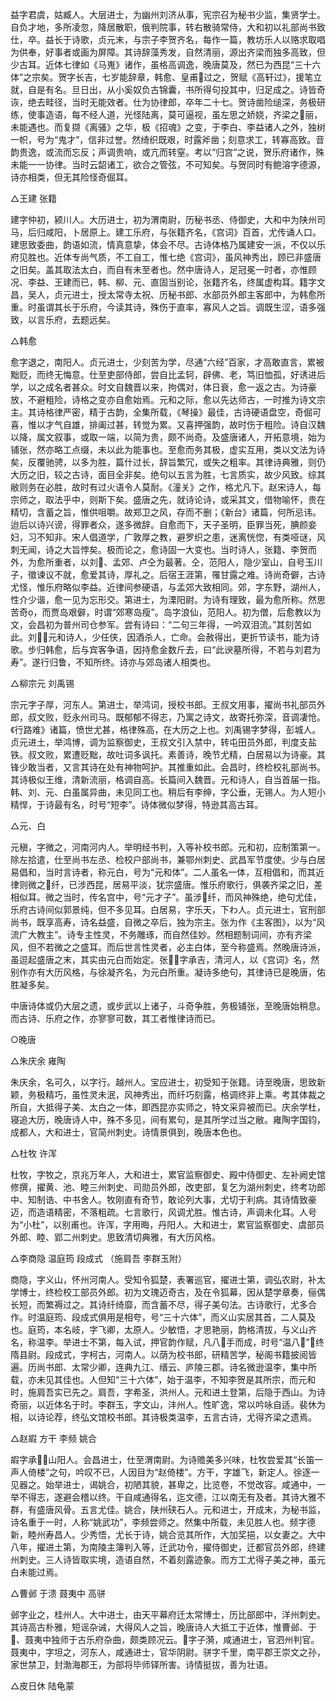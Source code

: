 <!-- { "loadSidebar": true } -->
益字君虞，姑臧人。大层进士，为幽州刘济从事，宪宗召为秘书少监，集贤学士。自负才地，多所凌忽，降居散职，俄判院事，转右散骑常侍，大和初以礼部尚书致仕，卒。益长于诗歌，贞元末，与宗子李贺齐名，每作一篇，教坊乐人以赂求取唱为供奉，好事者或画为屏障。其诗辞藻秀发，自然清丽，源出齐梁而独多高致，但少古耳。近体七律如《马嵬》诸作，虽格高调逸，晚唐莫及，然已为西昆“三十六体”之宗矣。贺字长吉，七岁能辞章，韩愈、皇甫过之，贺赋《高轩过》，援笔立就，自是有名。旦日出，从小奚奴负古锦囊，书所得句投其中，归足成之。诗皆奇诙，绝去畦径，当时无能效者。仕为协律郎，卒年二十七。贺诗凿险缒深，务极研练，使事造语，每不经人道，光怪陆离，莫可逼视，虽左思之娇娆，齐梁之丽，未能遇也。而复撷《离骚》之华，极《招魂》之变，于李白、李益诸人之外，独树一帜，号为“鬼才”，信非过誉。然绮织既艰，时露斧凿；刻意求工，转寡高致。音韵贵逸，或流而忘反；声调贵响，或亢而转窒。考以“归宫”之说，贺乐府诸作，殊未能一一协律。当时云韶诸工，欲合之管弦，不可知矣。与贺同时有鲍溶字德源，诗亦相类，但无其险怪奇倔耳。

△王建  张籍

建字仲初，颍川人。大历进士，初为渭南尉，历秘书丞、侍御史，大和中为陕州司马，后归咸阳，卜居原上。建工乐府，与张籍齐名，《宫词》百首，尤传诵人口。建思致委曲，韵语如流，情真意挚，体会不尽。古诗体格乃属建安一派，不仅以乐府见胜也。近体专尚气质，不工自工，惟七绝《宫词》，虽风神秀出，顾已非盛唐之旧矣。盖其取法太白，而自有未至者也。然中唐诗人，足冠冕一时者，亦惟顾况、李益、王建而已，韩、柳、元、直固当别论，张籍齐名，终属虚构耳。籍字文昌，吴人，贞元进士，授太常寺太祝、历秘书郎、水部员外郎主客郎中，为韩愈所重。时虽谓其长于乐府，今读其诗，殊伤于直率，寡风人之旨。调既生涩，语多强致，以言乐府，去题远矣。

△韩愈

愈字退之，南阳人。贞元进士，少刻苦为学，尽通“六经”百家，才高敢直言，累被黜贬，而终无悔意。仕至吏部侍郎，尝自比孟轲，辟佛、老，笃旧恤孤，好诱进后学，以之成名者甚众。时文自魏晋以来，拘偶对，体日衰，愈一返之古。为诗豪放，不避粗险，诗格之变亦自愈始焉。元和之际，愈以先达师古，一时推为诗文宗主。其诗格律严密，精于古韵，全集所载，《琴操》最佳，古诗硬语盘空，奇倔可喜，惟以才气自雄，排阖过甚，转觉为累。又喜押强韵，故时伤于粗险。诗自汉魏以降，属文叙事，或取一端，以简为贵，颇不尚奇。及盛唐诸人，开拓意境，始为铺张，然亦略工点缀，未以此为能事也。至愈而务其极，虚实互用，类以文法为诗矣，反覆驰骋，以多为胜，篇什过长，辞旨繁冗，或失之粗率。其律诗典雅，则仍大历之旧，较之古诗，面目全非矣。绝句以五言为胜，七言质实，故少风致。综其敝则务在必胜，故时有过火语令人莫耐。《潼关》之作，格尤凡下。赵宋诗人，每宗师之，取法乎中，则斯下矣。盛唐之先，就诗论诗，或采其文，借物喻怀，贵在精切，含蓄之旨，惟供咀嚼。故郑卫之风，存而不删；《新台》诸篇，何所忌讳。迨后以诗兴谤，得罪者众，遂多微辞。自愈而下，天子圣明，臣罪当死，腆颜妾妇，习不知非。宋人倡道学，广敦厚之教，避罗织之患，迷离恍惚，有类哑谜，风刺无闻，诗之大旨悖矣。极而论之，愈诗固一大变也。当时诗人，张籍、李贺而外，为愈所重者，以刘、孟郊、卢仝为最著。仝，范阳人，隐少室山，自号玉川子，徵谏议不就，愈爱其诗，厚礼之。后宿王涯第，罹甘露之难。诗尚奇僻，古诗尤怪，惟乐府略似李益。近律间参硬语，与孟郊大致相同。郊，字东野，湖州人，性介少谐，愈一见为忘形交。第进士，为溧阳尉。为诗有理致，最为愈所称。然思苦奇，而贾岛艰僻，时谓“郊寒岛瘦”。岛字浪仙，范阳人。初为僧，后愈教以为文，会昌初为普州司仓参军。尝有诗曰：“二句三年得，一吟双泪流。”其刻苦如此。刘，元和诗人，少任侠，因酒杀人，亡命。会赦得出，更折节读书，能为诗歌。步归韩愈，后与宾客争语，因持愈金数斤去，曰“此谀墓所得，不若与刘君为寿”。遂行归鲁，不知所终。诗亦与郊岛诸人相类也。

△柳宗元  刘禹锡

宗元字子厚，河东人。第进士，举鸿词，授校书郎。王叔文用事，擢尚书礼部员外郎，叔文败，贬永州司马。既郁郁不得志，乃寓之诗文，故寄托弥深，音调凄怆。《行路难》诸篇，愤世尤甚，格律殊高，在大历之上也。刘禹锡字梦得，彭城人。贞元进土，举鸿博，调为监察御史，王叔文引入禁中，转屯田员外郎，判度支盐铁。叔文败，累遭贬黜，故吐词多讽托。素善诗，晚节尤精，白居易以为诗豪。其锋少敢当者，又言其诗在处有神物呵护。其推重如此。会昌时，终检校礼部尚书。其诗极似王维，清新流丽，格调自高。长篇间入魏晋。元和诗人，自当首届一指。韩、刘、元、白虽属异曲，未见同工也。稍后有李绅，字公垂，无锡人。为人短小精悍，于诗最有名，时号“短李”。诗体微似梦得，特逊其高古耳。

△元、白

元稹，字微之，河南河内人。举明经书判，入等补校书郎。元和初，应制策第一。除左拾遣，仕至尚书左丞、检校户部尚书，兼鄂州刺史、武昌军节度使。少与白居易倡和，当时言诗者，称元白，号为“元和体”。二人虽名一体，互相倡和，而其近律则微之纤，已涉西昆，居易平淡，犹宗盛唐。惟乐府歌行，俱袭齐梁之旧，差相似耳。微之当时，传名宫中，号“元才子”。虽涉纤，而风神殊绝，绝句尤佳，乐府古诗间似郭景纯，但不多见耳。白居易，字乐天，下わ人。贞元进士，官刑部尚书，既享高寿，诗名益盛，自微之卒后，独为宗主。张为作《主客图》，以为“风流广大教主”。诗专主性灵，不务雕琢，而自然佳妙。然相题制词间，亦有齐梁风，但不若微之之盛耳。而后世言性灵者，必主白体，至今称盛焉。然晚唐诗派，虽逗起盛唐之末，其实由元白而始定。张，字承吉，清河人，以《宫词》名，然别作亦有大历风格，与徐凝齐名，为元白所重。凝诗多绝句，其律诗已是晚唐，佑胜凝多矣。

中唐诗体或仍大层之遗，或步武以上诸子，斗奇争胜，务极铺张，至晚唐始稍息。而古诗、乐府之作，亦寥寥可数，其工者惟律诗而已。

○晚唐

△朱庆余  雍陶

朱庆余，名可久，以字行。越州人。宝应进士，初受知于张籍。诗至晚唐，思致新颖，务极精巧，虽性灵未泯，风神秀出，而纤巧刻露，格调终非上乘。考其体裁之所自，大抵得子美、太白之一体，即西昆亦实师之，特文采异被而已。庆余学杜，寝追大历，晚唐诗人中，殊不多见，间有累句，是其所学过当之敝。雍陶字国钧，成都人，大和进士，官简州刺史。诗情景俱到，晚唐本色也。

△杜牧  许浑

杜牧，字牧之，京兆万年人，大和进士，累官监察御史、殿中侍御史、左补阙史馆修撰，擢黄、池、睦三州刺史、司勋员外郎，改吏部，复乞为湖州刺史，终考功郎中、知制诰、中书舍人。牧刚直有奇节，敢论列大事，尤切于利病。其诗情致豪迈，而造语精密，不落粗疏。七言歌行，风调尤胜。惟古诗，声调未化耳。人号为“小杜”，以别甫也。许浑，字用晦，丹阳人。大和进士，累官监察御史、虞部员外郎、睦、郢二州刺史。思致清切典雅，有大历风格。

△李商隐  温庭筠  段成式  （施肩吾  李群玉附）

商隐，字义山，怀州河南人。受知令狐楚，表署巡官，擢进士第，调弘农尉，补太学博士，终检校工部员外郎。初为文瑰迈奇古，及在令狐幕，因从楚学章奏，俪偶长短，而繁褥过之。其诗纤绮靡，而含蓄不尽，得子美句法。古诗歌行，尤多合作。时温庭筠、段成式俱用是相夸，号“三十六体”，而义山实居其首，二人莫及也。庭筠，本名岐，字飞卿，太原人。少敏悟，才思艳丽，韵格清拔，与义山齐名，称温李。举进士不第，每入试，押官韵作赋，凡八手而成，时号“温八”，终隋县尉。段成式，字柯古，河南人。以荫为校书郎，研精苦学，秘阁书籍披阅皆遍。历尚书郎、太常少卿，连典九江、缙云、庐陵三郡。诗名微逊温李，集中所载，亦未见其佳也。人但知“三十六体”，始于温李，不知李贺是其所宗，而元和时，施肩吾实已先之。肩吾，字希圣，洪州人。元和进土登第，后隐于西山。为诗奇丽，以近体名于时。李群玉，字文山，沣州人。性旷逸，常以吟咏自适。裴休为相，以诗论荐，终弘文馆校书郎。其诗极类温李，五言古诗，尤得齐梁之遗焉。

△赵嘏  方干  李频  姚合

嘏字承，山阳人。会昌进士，仕至渭南尉。为诗赡美多兴味，杜牧尝爱其“长笛一声人倚楼”之句，吟叹不已，人因目为“赵倚楼”。方干，字雄飞，新定人。徐逐一见器之。始举进士，谒姚合，初陋其貌，甚卑之，比览卷，不觉改容。咸通中，一举不得志，遂避会稽以终。干自咸通得名，迄文德，江以南无有及者。其诗大雅不群，有盛唐风骨。五言尤佳。姚合，陕州硖石人。元和进士，开成末，为秘书监，诗名重于一时，人称“姚武功”，李频尝师之。然集中所载，未见胜人也。频字德新，睦州寿昌人。少秀悟，尤长于诗，姚合览其所作，大加奖挹，以女妻之。大中八年，擢进土第，为南陵主簿判入等，迁武功令，擢侍御史，迁都官员外郎，终建州刺史。三人诗皆取实境，造语自然，不着刻露迹象。而方工尤得子美之神，虽元白未能过焉。

△曹邺  于溃  聂夷中  高骈

邺字业之，桂州人。大中进士，由天平幕府迁太常博士，历比部郎中，洋州刺史。其诗高古朴雅，短谣杂诫，大得风人之旨，晚唐诗人大抵工于近体，惟曹邺、于、聂夷中独师于古乐府杂曲，颇类顾况云。字子漪，咸通进士，官泗州判官。聂夷中，字坦之，河东人，咸通进士，官华阴尉。骈字千里，南平郡王崇文之孙，家世禁卫，封渤海郡王，为部将毕师铎所害。诗情挺拔，善为壮语。

△皮日休  陆龟蒙

